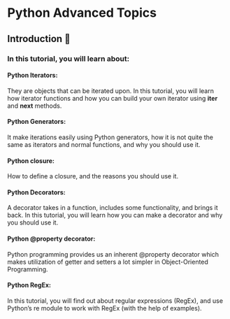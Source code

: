 # Python Advanced Topics

## Introduction 👋

### In this tutorial, you will learn about:

#### Python Iterators: 
They are objects that can be iterated upon. In this tutorial, you will learn how iterator functions and how you can build your own iterator using __iter__ and __next__ methods.

#### Python Generators:
It make iterations easily using Python generators, how it is not quite the same as iterators and normal functions, and why you should use it.

#### Python closure: 
How to define a closure, and the reasons you should use it.

#### Python Decorators:
A decorator takes in a function, includes some functionality, and brings it back. In this tutorial, you will learn how you can make a decorator and why you should use it.

#### Python @property decorator:
Python programming provides us an inherent @property decorator which makes utilization of getter and setters a lot simpler in Object-Oriented Programming.

#### Python RegEx: 
In this tutorial, you will find out about regular expressions (RegEx), and use Python’s re module to work with RegEx (with the help of examples).
